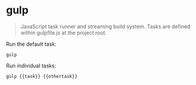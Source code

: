 gulp
====

> JavaScript task runner and streaming build system.
> Tasks are defined within gulpfile.js at the project root.

Run the default task:

    gulp

Run individual tasks:

    gulp {{task}} {{othertask}}
